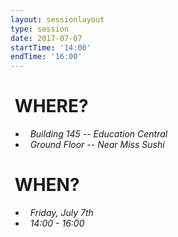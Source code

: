 ```yaml
---
layout: sessionlayout
type: session
date: 2017-07-07
startTime: '14:00'
endTime: '16:00'
---
```


&nbsp;WHERE?
============
- &nbsp;&nbsp;*Building 145 -- Education Central*
- &nbsp;&nbsp;*Ground Floor -- Near Miss Sushi*

&nbsp;WHEN?
===========

- &nbsp;&nbsp;*Friday, July 7th* 
- &nbsp;&nbsp;*14:00 - 16:00*
